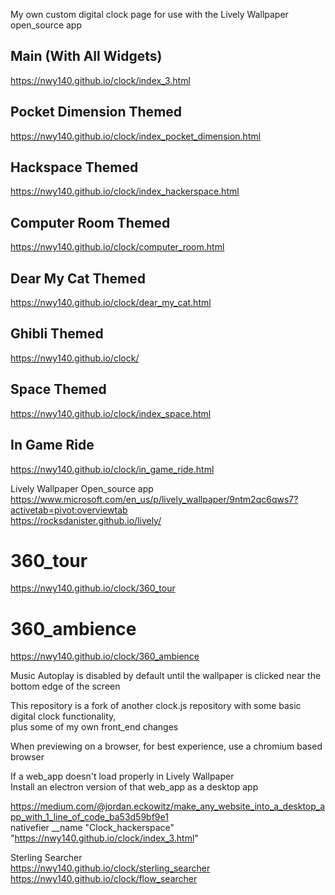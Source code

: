 My own custom digital clock page for use with the Lively Wallpaper open_source app  
## Main (With All Widgets)
https://nwy140.github.io/clock/index_3.html  

## Pocket Dimension Themed
https://nwy140.github.io/clock/index_pocket_dimension.html  

## Hackspace Themed
https://nwy140.github.io/clock/index_hackerspace.html  

## Computer Room Themed
https://nwy140.github.io/clock/computer_room.html

## Dear My Cat Themed
https://nwy140.github.io/clock/dear_my_cat.html

## Ghibli Themed
https://nwy140.github.io/clock/  

## Space Themed
https://nwy140.github.io/clock/index_space.html    

## In Game Ride
https://nwy140.github.io/clock/in_game_ride.html  

Lively Wallpaper Open_source app  
https://www.microsoft.com/en_us/p/lively_wallpaper/9ntm2qc6qws7?activetab=pivot:overviewtab    
https://rocksdanister.github.io/lively/    

# 360_tour  
https://nwy140.github.io/clock/360_tour  

# 360_ambience  
https://nwy140.github.io/clock/360_ambience  

Music Autoplay is disabled by default until the wallpaper is clicked near the bottom edge of the screen    

This repository is a fork of another clock.js repository with some basic digital clock functionality,    
plus some of my own front_end changes    

When previewing on a browser,
for best experience, use a chromium based browser

If a web_app doesn't load properly in Lively Wallpaper  
Install an electron version of that web_app as a desktop app  

https://medium.com/@jordan.eckowitz/make_any_website_into_a_desktop_app_with_1_line_of_code_ba53d59bf9e1  
nativefier __name "Clock_hackerspace" "https://nwy140.github.io/clock/index_3.html"  
    

Sterling Searcher  
https://nwy140.github.io/clock/sterling_searcher   
https://nwy140.github.io/clock/flow_searcher  



    

